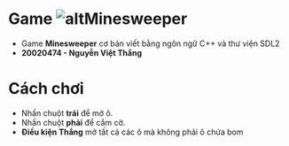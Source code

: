 # Game ![alt](https://encrypted-tbn0.gstatic.com/images?q=tbn:ANd9GcQL1bdQzPeI099zM2RsMznCALtDcQ3MZgKrKA&usqp=CAU)Minesweeper
- Game **Minesweeper** cơ bản viết bằng ngôn ngữ C++ và thư viện SDL2
- **20020474 - Nguyễn Việt Thắng**
# Cách chơi
- Nhấn chuột **trái** để mở ô.
- Nhấn chuột **phải** để cắm cờ.
- **Điều kiện Thắng** mở tất cả các ô mà không phải ô chứa bom

